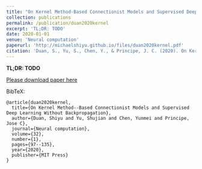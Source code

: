 ```yaml
---
title: "On Kernel Method-Based Connectionist Models and Supervised Deep Learning Without Backpropagation"
collection: publications
permalink: /publication/duan2020kernel
excerpt: 'TL;DR: TODO'
date: 2020-01-01
venue: 'Neural computation'
paperurl: 'http://michaelshiyu.github.io/files/duan2020kernel.pdf'
citation: 'Duan, S., Yu, S., Chen, Y., & Principe, J. C. (2020). On Kernel Method–Based Connectionist Models and Supervised Deep Learning Without Backpropagation. Neural computation, 32(1), 97-135.'
---
```

**TL;DR: TODO** 

[Please download paper here](http://michaelshiyu.github.io/files/duan2020kernel.pdf)

BibTeX:
```angular2
@article{duan2020kernel,
  title={On Kernel Method--Based Connectionist Models and Supervised Deep Learning Without Backpropagation},
  author={Duan, Shiyu and Yu, Shujian and Chen, Yunmei and Principe, Jose C},
  journal={Neural computation},
  volume={32},
  number={1},
  pages={97--135},
  year={2020},
  publisher={MIT Press}
}
```
